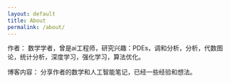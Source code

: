 ```yaml
---
layout: default
title: About
permalink: /about/
---
```


作者：
数学学者，曾是ai工程师，研究兴趣：PDEs，调和分析，分析，代数图论，统计分析，深度学习，强化学习，算法优化。

博客内容：
分享作者的数学和人工智能笔记，已经一些经验和想法。
